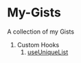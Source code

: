 # My-Gists
A collection of my Gists

1. Custom Hooks
    1. [useUniqueList](https://gist.github.com/avcs06/19e47ea395b91389e7e4800be80d81a7)

